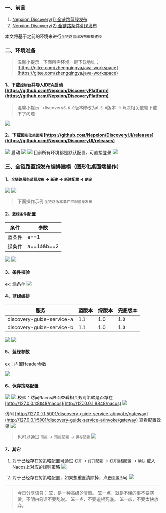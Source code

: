 ﻿### 一、前言

1. [Nepxion Discovery(1) 全链路蓝绿发布](https://zhengqing.blog.csdn.net/article/details/113065844)
2. [Nepxion Discovery(2) 全链路条件蓝绿发布](https://zhengqing.blog.csdn.net/article/details/113091047)

本文将基于之前的环境来进行`全链路蓝绿发布编排建模`

### 二、环境准备

> 温馨小提示：下面所需环境一键下载地址： [https://gitee.com/zhengqingya/java-workspace](https://gitee.com/zhengqingya/java-workspace)

#### 1、下载`控制台`并导入IDEA启动 [https://github.com/Nepxion/DiscoveryPlatform](https://github.com/Nepxion/DiscoveryPlatform)

> 温馨小提示：discovery`6.6.0`版本修改为`6.5.0`版本 -> 解决相关依赖下载不了问题

![](./images/20230912144033732.png)


#### 2、下载`图形化桌面端` [https://github.com/Nepxion/DiscoveryUI/releases](https://github.com/Nepxion/DiscoveryUI/releases)

![](./images/20230912144033824.png)
启动
![](./images/20230912144033912.png)
![](./images/20230912144033991.png)
目前所有环境都是默认配置，可直接登录
![](./images/20230912144034081.png)

### 三、全链路蓝绿发布编排建模（图形化桌面端操作）

#### 1、`全链路服务蓝绿发布` -> `新建` -> `新建配置` -> `确定`
![](./images/20230912144034152.png)
![](./images/20230912144034228.png)

> 下面操作示例 `全链路版本条件匹配蓝绿发布`

#### 2、`蓝绿条件`配置

| 条件 | 参数 |
|--|--|
| 蓝条件 | a==1 |
| 绿条件 | a==1&&b==2 |

![](./images/20230912144034296.png)
![](./images/20230912144034374.png)
#### 3、条件校验

ex: 绿条件
![](./images/20230912144034479.png)

#### 4、蓝绿编排

|  服务  |    蓝版本  | 绿版本  |  兜底版本  |
|--|--|--|--|
| discovery-guide-service-a   |   1.1     |    1.0   |    1.0    |
| discovery-guide-service-b   |   1.1     |    1.0   |    1.0    |

![](./images/20230912144034538.png)
![](./images/20230912144034614.png)

#### 5、蓝绿参数

ex：内置Header参数

![](./images/20230912144034771.png)

#### 6、保存策略配置

![](./images/20230912144034838.png)
![](./images/20230912144034908.png)
校验：访问Nacos界面查看相关规则策略是否存在 [http://127.0.0.1:8848/nacos](http://127.0.0.1:8848/nacos)
![](./images/20230912144034970.png)

访问 [http://127.0.0.1:5001/discovery-guide-service-a/invoke/gateway](http://127.0.0.1:5001/discovery-guide-service-a/invoke/gateway) 查看配置效果
![](./images/20230912144035028.png)


> 也可以通过 `预览` -> `预览配置` -> `保存配置`
![](./images/20230912144035123.png)

#### 7、其它

1. 对于已经存在的策略配置可通过 `打开` -> `打开配置` -> `打开远程配置` -> `确认` 载入Nacos上对应的规则策略
    ![](./images/20230912144035218.png)

2. 对于已经存在的策略配置，如果想重置清除掉，点击`重置`即可
   ![](./images/20230912144035383.png)


---

> 今日分享语句：
> 笨，是一种高级的情商。
> 笨一点，就是不懂的事不要瞎做，不明白的话不要乱说。
> 笨一点，不要追根究底。
> 笨一点，不要太快放弃。
